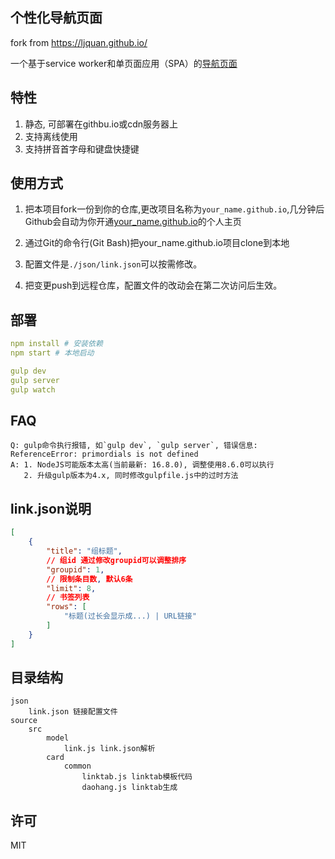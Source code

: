 ## 个性化导航页面

fork from https://ljquan.github.io/

一个基于service worker和单页面应用（SPA）的[导航页面](https://anaer.github.io/)


## 特性
1. 静态, 可部署在githbu.io或cdn服务器上
2. 支持离线使用
3. 支持拼音首字母和键盘快捷键

## 使用方式

1. 把本项目fork一份到你的仓库,更改项目名称为`your_name.github.io`,几分钟后Github会自动为你开通[your_name.github.io](https://github.com/anaer/anaer.github.io)的个人主页

2. 通过Git的命令行(Git Bash)把your_name.github.io项目clone到本地

3. 配置文件是`./json/link.json`可以按需修改。

4. 把变更push到远程仓库，配置文件的改动会在第二次访问后生效。

## 部署

```yml
npm install # 安装依赖
npm start # 本地启动

gulp dev
gulp server
gulp watch
```

## FAQ

```log
Q: gulp命令执行报错, 如`gulp dev`, `gulp server`, 错误信息: ReferenceError: primordials is not defined
A: 1. NodeJS可能版本太高(当前最新: 16.8.0), 调整使用8.6.0可以执行
   2. 升级gulp版本为4.x, 同时修改gulpfile.js中的过时方法
```


## link.json说明

```json
[
    {
        "title": "组标题",
        // 组id 通过修改groupid可以调整排序
        "groupid": 1, 
        // 限制条目数, 默认6条
        "limit": 8, 
        // 书签列表
        "rows": [  
            "标题(过长会显示成...) | URL链接"
        ]
    }
]
```


## 目录结构

```
json
    link.json 链接配置文件
source
    src
        model
            link.js link.json解析
        card
            common
                linktab.js linktab模板代码
                daohang.js linktab生成
```

## 许可
MIT
